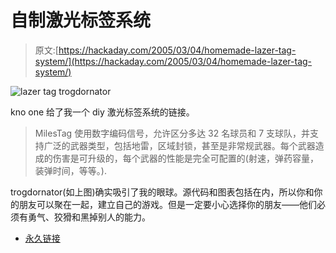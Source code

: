 # 自制激光标签系统

> 原文:[https://hackaday.com/2005/03/04/homemade-lazer-tag-system/](https://hackaday.com/2005/03/04/homemade-lazer-tag-system/)

![lazer tag trogdornator](../Images/4e6c6662db9d7b21aaab44c28d97c0e8.png)

kno one 给了我一个 diy 激光标签系统的链接。

> MilesTag 使用数字编码信号，允许区分多达 32 名球员和 7 支球队，并支持广泛的武器类型，包括地雷，区域封锁，甚至是非常规武器。每个武器造成的伤害是可升级的，每个武器的性能是完全可配置的(射速，弹药容量，装弹时间，等等。).

trogdornator(如上图)确实吸引了我的眼球。源代码和图表包括在内，所以你和你的朋友可以聚在一起，建立自己的游戏。但是一定要小心选择你的朋友——他们必须有勇气、狡猾和黑掉别人的能力。

*   [永久链接](http://www.lasertagparts.com/mtdesign.htm)